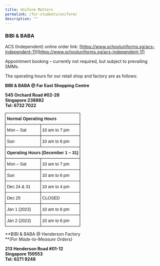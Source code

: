 ```yaml
---
title: Uniform Matters
permalink: /for-students/uniform/
description: ""
---
```

### BIBI & BABA

ACS (Independent) online order link: [https://www.schooluniforms.sg/acs-independent-11](https://www.schooluniforms.sg/acs-independent-11)

Appointment booking – currently not required, but subject to prevailing SMMs.

The operating hours for our retail shop and factory are as follows:

**BIBI & BABA @ Far East Shopping Centre**

**545 Orchard Road #02-28** <br>
**Singapore 238882**  <br>
**Tel: 6732 7022**

<style type="text/css">
.tg  {border-collapse:collapse;border-spacing:0;}
.tg td{border-color:black;border-style:solid;border-width:1px;font-family:Arial, sans-serif;font-size:14px;
  overflow:hidden;padding:10px 5px;word-break:normal;}
.tg th{border-color:black;border-style:solid;border-width:1px;font-family:Arial, sans-serif;font-size:14px;
  font-weight:normal;overflow:hidden;padding:10px 5px;word-break:normal;}
.tg .tg-1wig{font-weight:bold;text-align:left;vertical-align:top}
.tg .tg-0lax{text-align:left;vertical-align:top}
</style>
<table class="tg">
<thead>
  <tr>
    <th class="tg-1wig" colspan="2"><span style="font-weight:bolder">Normal Operating Hours</span></th>
  </tr>
</thead>
<tbody>
  <tr>
    <td class="tg-0lax">Mon – Sat</td>
    <td class="tg-0lax">10 am to 7 pm</td>
  </tr>
  <tr>
    <td class="tg-0lax">Sun</td>
    <td class="tg-0lax">10 am to 6 pm</td>
  </tr>
  <tr>
    <td class="tg-1wig" colspan="2"><span style="font-weight:bolder">Operating Hours</span> <span style="font-weight:bolder">(December 1 – 31)</span></td>
  </tr>
  <tr>
    <td class="tg-0lax">Mon – Sat</td>
    <td class="tg-0lax">10 am to 7 pm</td>
  </tr>
  <tr>
    <td class="tg-0lax">Sun</td>
    <td class="tg-0lax">10 am to 6 pm</td>
  </tr>
  <tr>
    <td class="tg-0lax">Dec 24 &amp; 31</td>
    <td class="tg-0lax">10 am to 4 pm</td>
  </tr>
  <tr>
    <td class="tg-0lax">Dec 25</td>
    <td class="tg-0lax">CLOSED</td>
  </tr>
  <tr>
    <td class="tg-0lax">Jan 1 (2023)</td>
    <td class="tg-0lax">10 am to 6 pm</td>
  </tr>
  <tr>
    <td class="tg-0lax">Jan 2 (2023)</td>
    <td class="tg-0lax">10 am to 6 pm</td>
  </tr>
</tbody>
</table>

**BIBI & BABA @ Henderson Factory  
**_(For Made-to-Measure Orders)_

**213 Henderson Road #01-12** <br>
**Singapore 159553**  <br>
**Tel: 6271 9248**